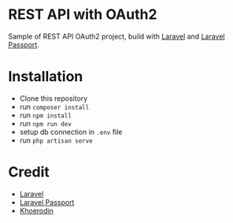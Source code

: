 # REST API with OAuth2
Sample of REST API OAuth2 project, build with [Laravel](https://laravel.com) and [Laravel Passport](https://laravel.com/docs/passport).

# Installation
- Clone this repository
- run `composer install`
- run `npm install`
- run `npm run dev`
- setup db connection in `.env` file
- run `php artisan serve`

# Credit
- [Laravel](https://laravel.com)
- [Laravel Passport](https://laravel.com/docs/passport)
- [Khoerodin](https://khoerodin.id)